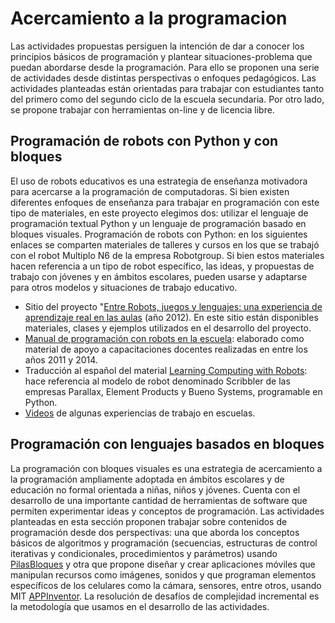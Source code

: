 # Acercamiento a la programacion
Las actividades propuestas persiguen la intención de dar a conocer los principios básicos de programación y plantear situaciones-problema que puedan abordarse desde la programación. Para ello se proponen una serie de actividades desde distintas perspectivas o enfoques pedagógicos.
Las actividades planteadas están orientadas para trabajar con estudiantes tanto del primero como del segundo ciclo de la escuela secundaria. Por otro lado, se propone trabajar con herramientas on-line y de licencia libre. 

## Programación de robots con Python y con bloques
El uso de robots educativos es una estrategia de enseñanza motivadora para acercarse a la programación de computadoras. Si bien existen diferentes enfoques de enseñanza para trabajar en programación con este tipo de materiales, en este proyecto elegimos dos: utilizar el lenguaje de programación textual Python y un lenguaje de programación basado en bloques visuales. 
Programación de robots con Python: en los siguientes enlaces se comparten materiales de talleres y cursos en los que se trabajó con el robot Multiplo N6 de la empresa Robotgroup. Si bien estos materiales hacen referencia a un tipo de robot específico, las ideas, y propuestas de trabajo con jóvenes y en ámbitos escolares, pueden usarse y adaptarse para  otros modelos y situaciones de trabajo educativo.
- Sitio del proyecto "[Entre Robots, juegos y lenguajes: una experiencia de aprendizaje real en las aulas](http://robots.linti.unlp.edu.ar/material_disponible) (año 2012). En este sitio están disponibles materiales, clases y ejemplos utilizados en el desarrollo del proyecto.
- [Manual de programación con robots en la escuela](http://robots.linti.unlp.edu.ar/uploads/docs/manual_programando_con_robots.pdf): elaborado como material de apoyo a capacitaciones docentes realizadas en entre los años 2011 y 2014.  
- Traducción al español del material [Learning Computing with Robots](http://robots.linti.unlp.edu.ar/uploads/docs/learning_computing_with_robots.pdf): hace referencia al modelo de robot denominado Scribbler de las empresas Parallax, Element Products y Bueno Systems, programable en Python. 
- [Videos](https://vimeo.com/user12885626/videos) de algunas experiencias de trabajo en escuelas. 

## Programación con lenguajes basados en bloques
La programación con bloques visuales es una estrategia de acercamiento a la programación ampliamente adoptada en ámbitos escolares y de educación no formal orientada a niñas, niños y jóvenes. Cuenta con el desarrollo de una importante cantidad de herramientas de software que permiten experimentar ideas y conceptos de programación. Las actividades planteadas en esta sección proponen trabajar sobre contenidos de programación desde dos perspectivas: una que aborda los conceptos básicos de algoritmos y programación (secuencias, estructuras de control iterativas y condicionales, procedimientos y parámetros) usando [PilasBloques](https://pilasbloques.program.ar/) y otra que propone diseñar y crear aplicaciones móviles que manipulan recursos como imágenes, sonidos y que programan elementos específicos de los celulares como la cámara, sensores, entre otros, usando MIT [APPInventor](https://appinventor.mit.edu/). La resolución de desafíos de complejidad incremental es la metodología que usamos en el desarrollo de las actividades.
